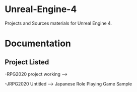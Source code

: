 # Unreal-Engine-4
Projects and Sources materials for Unreal Engine 4.

# Documentation

Project Listed
-----------------
-RPG2020 project working --> 

-JRPG2020 Untitled --> Japanese Role Playing Game Sample

